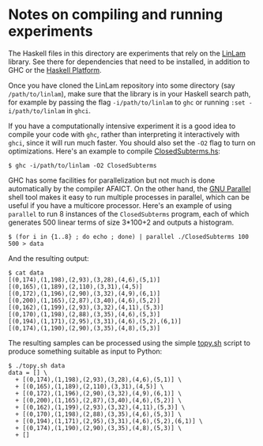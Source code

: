 # Notes on compiling and running experiments

The Haskell files in this directory are experiments that rely on the [LinLam](https://github.com/noamz/linlam) library.
See there for dependencies that need to be installed, in addition to GHC or the [Haskell Platform](https://www.haskell.org/platform/).

Once you have cloned the LinLam repository into some directory (say `/path/to/linlam`), make sure that the library is in your Haskell search path, for example by passing the flag `-i/path/to/linlam` to `ghc` or running `:set -i/path/to/linlam` in `ghci`.

If you have a computationally intensive experiment it is a good idea to compile your code with `ghc`, rather than interpreting it interactively with `ghci`, since it will run much faster. 
You should also set the `-O2` flag to turn on optimizations.
Here's an example to compile [ClosedSubterms.hs](ClosedSubterms.hs):
```console
$ ghc -i/path/to/linlam -O2 ClosedSubterms
```

GHC has some facilities for parallelization but not much is done automatically by the compiler AFAICT.
On the other hand, the [GNU Parallel](https://www.gnu.org/software/parallel/) shell tool makes it easy to run multiple processes in parallel, which can be useful if you have a multicore processor.
Here's an example of using `parallel` to run 8 instances of the `ClosedSubterms` program, each of which generates 500 linear terms of size 3*100+2 and outputs a histogram.
```console
$ (for i in {1..8} ; do echo ; done) | parallel ./ClosedSubterms 100 500 > data
```

And the resulting output:
```console
$ cat data
[(0,174),(1,198),(2,93),(3,28),(4,6),(5,1)]
[(0,165),(1,189),(2,110),(3,31),(4,5)]
[(0,172),(1,196),(2,90),(3,32),(4,9),(6,1)]
[(0,200),(1,165),(2,87),(3,40),(4,6),(5,2)]
[(0,162),(1,199),(2,93),(3,32),(4,11),(5,3)]
[(0,170),(1,198),(2,88),(3,35),(4,6),(5,3)]
[(0,194),(1,171),(2,95),(3,31),(4,6),(5,2),(6,1)]
[(0,174),(1,190),(2,90),(3,35),(4,8),(5,3)]
```

The resulting samples can be processed using the simple [topy.sh](process.sh) script to produce something suitable as input to Python:
```console
$ ./topy.sh data
data = [] \
  + [(0,174),(1,198),(2,93),(3,28),(4,6),(5,1)] \
  + [(0,165),(1,189),(2,110),(3,31),(4,5)] \
  + [(0,172),(1,196),(2,90),(3,32),(4,9),(6,1)] \
  + [(0,200),(1,165),(2,87),(3,40),(4,6),(5,2)] \
  + [(0,162),(1,199),(2,93),(3,32),(4,11),(5,3)] \
  + [(0,170),(1,198),(2,88),(3,35),(4,6),(5,3)] \
  + [(0,194),(1,171),(2,95),(3,31),(4,6),(5,2),(6,1)] \
  + [(0,174),(1,190),(2,90),(3,35),(4,8),(5,3)] \
  + []
```
